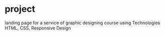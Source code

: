# project
landing page for a service of graphic designing course using Technologies HTML, CSS, Responsive Design
